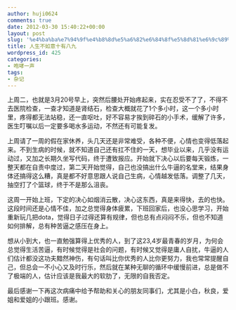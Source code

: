 ```yaml
---
author: huji0624
comments: true
date: 2012-03-30 15:40:22+00:00
layout: post
slug: '%e4%ba%ba%e7%94%9f%e4%b8%8d%e5%a6%82%e6%84%8f%e5%8d%81%e6%9c%89%e5%85%ab%e4%b9%9d'
title: 人生不如意十有八九
wordpress_id: 425
categories:
- 咆哮一声
tags:
- 杂记
---
```


上周二，也就是3月20号早上，突然后腰处开始疼起来，实在忍受不了了，不得不去医院检查，一查才知道是肾结石，检查大概就花了1个多小时，这一个多小时里，疼得都无法站稳，还一直呕吐，好不容易才挨到碎石的小手术，缓解了许多，医生叮嘱以后一定要多喝水多运动，不然还有可能复发。

上周请了一周的假在家休养，头几天还是非常难受，各种不便，心情也变得低落起来。不到生病的时候，就不知道自己还有扛不住的一天，想毕业以来，几乎没有运动过，又加之长期久坐写代码，终于遭致报应。开始就下决心以后要每天锻炼，一整天都在自责中度过，第二天开始觉得，自己也没搞出什么牛逼的名堂来，结果身体还搞得这么糟，真是都不好意思跟人说自己生病，心情越发低落。调整了几天，抽空打了个篮球，终于不是那么沮丧。

这周一开始上班，下定的决心如烟消云散，决心这东西，真是来得快，去的也快。这段时间还是心情不佳，加之总觉得身体疲累，下班回家后，也没心思学习，开始重新玩几把dota，觉得日子过得还算有规律，但也总有点闷闷不乐，但也不知道如何排解，总有种苦逼之感压在身上。

想从小到大，也一直勉强算得上优秀的人，到了这23,4岁最青春的岁月，为何会总觉得生活苦逼，有时候觉得是社会的问题，有时候又觉得是庸人自扰，牛逼的人们估计都没这功夫黯然神伤，有句话叫比你优秀的人比你更努力，我也常常提醒自己，但总会一不小心又及时行乐，然后就在某种无聊的循环中缓慢前进，总是做不了极端的人，估计应该是我最大的软肋了，无限的自我否定。

最后感谢一下再这次病痛中给予帮助和关心的朋友同事们，尤其是小白，秋良，爱姐和爱姐的小跟班。感谢。

